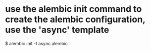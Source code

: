 # use the alembic init command to create the alembic configuration, use the 'async' template

$ alembic init -t async alembic
